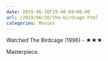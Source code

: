 ```yaml
---
date: 2019-06-30T19:40:04+00:00
url: /2019/06/30/the-birdcage.html
categories: Movies
---
```

Watched The Birdcage (1996) - ★★★

Masterpiece.


